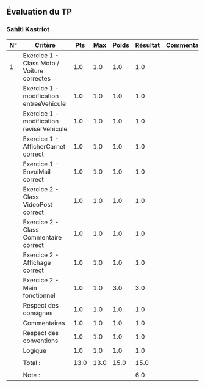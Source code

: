 ## Évaluation du TP ### Sahiti Kastriot| N° | Critère | Pts | Max | Poids | Résultat | Commentaires ||----|---------|--------|-----|------|-------|--------------|| 1 | Exercice 1 - Class Moto / Voiture correctes | 1.0 | 1.0 | 1.0 | 1.0 |  | |  | Exercice 1 - modification entreeVehicule | 1.0 | 1.0 | 1.0 | 1.0 |  | |  | Exercice 1 - modification reviserVehicule | 1.0 | 1.0 | 1.0 | 1.0 |  | |  | Exercice 1 - AfficherCarnet correct | 1.0 | 1.0 | 1.0 | 1.0 |  | |  | Exercice 1 - EnvoiMail correct | 1.0 | 1.0 | 1.0 | 1.0 |  | |  | Exercice 2 - Class VideoPost correct | 1.0 | 1.0 | 1.0 | 1.0 |  | |  | Exercice 2 - Class Commentaire correct | 1.0 | 1.0 | 1.0 | 1.0 |  | |  | Exercice 2 - Affichage correct | 1.0 | 1.0 | 1.0 | 1.0 |  | |  | Exercice 2 - Main fonctionnel | 1.0 | 1.0 | 3.0 | 3.0 |  | |  | Respect des consignes | 1.0 | 1.0 | 1.0 | 1.0 |  | |  | Commentaires | 1.0 | 1.0 | 1.0 | 1.0 |  | |  | Respect des conventions | 1.0 | 1.0 | 1.0 | 1.0 |  | |  | Logique | 1.0 | 1.0 | 1.0 | 1.0 |  | |  |  |  |  |  |  |  | |  | Total : | 13.0 | 13.0 | 15.0 | 15.0 |  | |  |  |  |  |  |  |  | |  | Note : |  |  |  | 6.0 |  | 